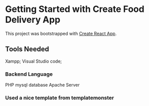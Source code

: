 # Getting Started with Create Food Delivery  App

This project was bootstrapped with [Create React App](https://github.com/facebook/create-react-app).

##  Tools Needed

Xampp;
Visual Studio code;


### Backend Language
PHP 
mysql database
Apache Server

###  Used a nice template from templatemonster

